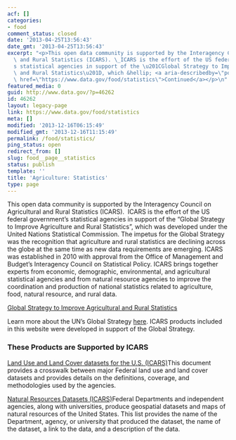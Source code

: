```yaml
---
acf: []
categories:
- food
comment_status: closed
date: '2013-04-25T13:56:43'
date_gmt: '2013-04-25T13:56:43'
excerpt: "<p>This open data community is supported by the Interagency Council on Agricultural\
  \ and Rural Statistics (ICARS). \_ICARS is the effort of the US federal government\u2019\
  s statistical agencies in support of the \u201CGlobal Strategy to Improve Agriculture\
  \ and Rural Statistics\u201D, which &hellip; <a aria-describedby=\"post-title-46262\"\
  \ href=\"https://www.data.gov/food/statistics\">Continued</a></p>\n"
featured_media: 0
guid: http://www.data.gov/?p=46262
id: 46262
layout: legacy-page
link: https://www.data.gov/food/statistics
meta: []
modified: '2013-12-16T06:15:49'
modified_gmt: '2013-12-16T11:15:49'
permalink: /food/statistics/
ping_status: open
redirect_from: []
slug: food__page__statistics
status: publish
template: ''
title: 'Agriculture: Statistics'
type: page
---
```

This open data community is supported by the Interagency Council on Agricultural and Rural Statistics (ICARS).  ICARS is the effort of the US federal government’s statistical agencies in support of the “Global Strategy to Improve Agriculture and Rural Statistics”, which was developed under the United Nations Statistical Commission. The impetus for the Global Strategy was the recognition that agriculture and rural statistics are declining across the globe at the same time as new data requirements are emerging. ICARS was established in 2010 with approval from the Office of Management and Budget’s Interagency Council on Statistical Policy. ICARS brings together experts from economic, demographic, environmental, and agricultural statistical agencies and from natural resource agencies to improve the coordination and production of national statistics related to agriculture, food, natural resource, and rural data.


[Global Strategy to Improve Agricultural and Rural Statistics](http://www.fao.org/economic/ess/ess-capacity/ess-strategy/en/)  

Learn more about the UN’s Global Strategy [here](http://www.fao.org/economic/ess/ess-capacity/ess-strategy/en/). ICARS products included in this website were developed in support of the Global Strategy.


### These Products are Supported by ICARS


[Land Use and Land Cover datasets for the U.S. (ICARS)](https://s3.amazonaws.com/bsp-ocsit-prod-east-appdata/datagov/wordpress/2013/10/attachments/ICARS%20Land%20Use%20and%20Cover%20data.pdf)This document provides a crosswalk between major Federal land use and land cover datasets and provides details on the definitions, coverage, and methodologies used by the agencies.


[Natural Resources Datasets (ICARS)](https://s3.amazonaws.com/bsp-ocsit-prod-east-appdata/datagov/wordpress/2013/10/attachments/ICARS%20Natural%20Resources%20Data.pdf)Federal Departments and independent agencies, along with universities, produce geospatial datasets and maps of natural resources of the United States. This list provides the name of the Department, agency, or university that produced the dataset, the name of the dataset, a link to the data, and a description of the data.


 



